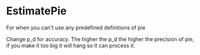 # EstimatePie
For when you can't use any predefined definitions of pie 


Change p_d for accuracy. The higher the p_d the higher the precision of pie, if you make it too big it will hang so it can process it.

